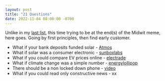 ```yaml
---
layout: post
title: "21 Questions"
date: 2022-11-04 08:00:00 -0700
---
```


Unlike in my [last list](/2022-09-25-great-articles), this time trying to be at the end(s) of the Midwit meme, here goes.
Going by first principles, then find early customer.

- What if your bank deposits funded solar - [Atmos](https://joinatmos.com)
- What if solar was a consumer electronic - [sunboxlabs](https://sunboxlabs.com)
- What if you could compare EV prices online - [electrade](https://electrade.app)
- What if climate change was a simple number - [energylollipop](https://energylollipop.com)
- There should be a non locked down phone - [video](/2022-11-05-gnome-shell-mobile-with-postmarketos)
- What if you could read only constructive news - xx
